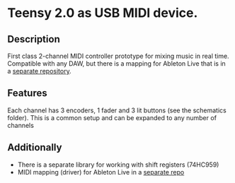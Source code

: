 # Teensy 2.0 as USB MIDI device.

## Description

First class 2-channel MIDI controller prototype for mixing music in real time. Compatible with any DAW, but there is a mapping for Ableton Live that is in a [separate repository](https://github.com/venelinpetrov/teensy-midi-controller-driver).

## Features

Each channel has 3 encoders, 1 fader and 3 lit buttons (see the schematics folder). This is a common setup and can be expanded to any number of channels

## Additionally

- There is a separate library for working with shift registers (74HC959)
- MIDI mapping (driver) for Ableton Live in a [separate repo](https://github.com/venelinpetrov/teensy-midi-controller-driver)
